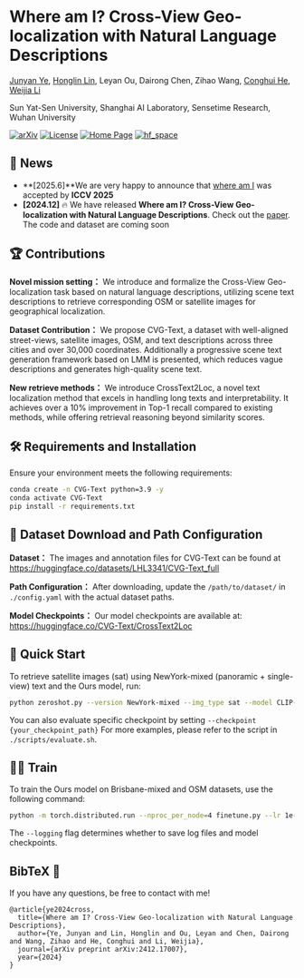 # Where am I? Cross-View Geo-localization with Natural Language Descriptions

[Junyan Ye](https://yejy53.github.io/), [Honglin Lin](https://lhl3341.github.io/), Leyan Ou, Dairong Chen, Zihao Wang,  [Conghui He](https://conghui.github.io/), [Weijia Li](https://liweijia.github.io/)

Sun Yat-Sen University, Shanghai AI Laboratory, Sensetime Research, Wuhan University


[![arXiv](https://img.shields.io/badge/Arxiv-2410.02761-b31b1b.svg?logo=arXiv)]([https://arxiv.org/abs/2410.02761](https://arxiv.org/abs/2412.17007)) 
[![License](https://img.shields.io/badge/License-Apache%202.0-yellow)](https://github.com/zhipeixu/FakeShield/blob/main/LICENSE) 
[![Home Page](https://img.shields.io/badge/Project_Page-CVG-Text.svg)](https://yejy53.github.io/CVG-Text/)
[![hf_space](https://img.shields.io/badge/🤗-Huggingface%20Checkpoint-blue.svg)](https://huggingface.co/CVG-Text/CrossText2Loc)

<!--
**CVG-Text/CVG-Text** is a ✨ _special_ ✨ repository because its `README.md` (this file) appears on your GitHub profile.
[![hf_space](https://img.shields.io/badge/🤗-Huggingface%20Checkpoint-blue.svg)](https://huggingface.co/datasets/CVG-Text/CVG-Text)
Here are some ideas to get you started:

- 🔭 I’m currently working on ...
- 🌱 I’m currently learning ...
- 👯 I’m looking to collaborate on ...
- 🤔 I’m looking for help with ...
- 💬 Ask me about ...
- 📫 How to reach me: ...
- 😄 Pronouns: ...
- ⚡ Fun fact: ...
[![Hits](https://hits.seeyoufarm.com/api/count/incr/badge.svg?url=https%3A%2F%2Fgithub.com%2Fzhipeixu%2FFakeShield&count_bg=%2379C83D&title_bg=%23555555&icon=&icon_color=%23E7E7E7&title=hits&edge_flat=false)](https://hits.seeyoufarm.com)
[https://huggingface.co/CVG-Text/CVG-Text](https://huggingface.co/datasets/CVG-Text/CVG-Text)
[https://huggingface.co/CVG-Text/CrossText2Loc](https://huggingface.co/CVG-Text/CrossText2Loc)

-->



## 📰 News
* **[2025.6]**We are very happy to announce that [where am I](https://arxiv.org/abs/2412.17007) was accepted by **ICCV 2025**
* **[2024.12]**  🔥 We have released **Where am I? Cross-View Geo-localization with Natural Language Descriptions**. Check out the [paper](https://arxiv.org/abs/2412.17007). The code and dataset are coming soon




## 🏆 Contributions

**Novel mission setting：** We introduce and formalize the Cross-View Geo-localization task based on natural language descriptions, utilizing scene text descriptions to retrieve corresponding OSM or satellite images for geographical localization.

**Dataset Contribution：** We propose CVG-Text, a dataset with well-aligned street-views, satellite images, OSM, and text descriptions across three cities and over 30,000 coordinates. Additionally a progressive scene text generation framework based on LMM is presented, which reduces vague descriptions and generates high-quality scene text.

**New retrieve methods：** We introduce CrossText2Loc, a novel text localization method that excels in handling long texts and interpretability. It achieves over a 10\% improvement in Top-1 recall compared to existing methods, while offering retrieval reasoning beyond similarity scores.


## 🛠️ Requirements and Installation

Ensure your environment meets the following requirements:

```bash
conda create -n CVG-Text python=3.9 -y
conda activate CVG-Text
pip install -r requirements.txt
```

## 🤗 Dataset Download and Path Configuration

**Dataset：** The images and annotation files for CVG-Text can be found at https://huggingface.co/datasets/LHL3341/CVG-Text_full

**Path Configuration：** After downloading, update the `/path/to/dataset/` in `./config.yaml` with the actual dataset paths.

**Model Checkpoints：** Our model checkpoints are available at: https://huggingface.co/CVG-Text/CrossText2Loc
## 🚀 Quick Start
To retrieve satellite images (sat) using NewYork-mixed (panoramic + single-view) text and the Ours model, run:
```bash
python zeroshot.py --version NewYork-mixed --img_type sat --model CLIP-L/14@336 --expand
```
You can also evaluate specific checkpoint by setting `--checkpoint {your_checkpoint_path}`
For more examples, please refer to the script in `./scripts/evaluate.sh`.

## 🏋️‍♂️ Train
To train the Ours model on Brisbane-mixed and OSM datasets, use the following command:
```bash
python -m torch.distributed.run --nproc_per_node=4 finetune.py --lr 1e-5 --batch_size 128 --epochs 40 --version Brisbane-mixed --model CLIP-L/14@336 --expand --img_type sat --logging
```
The `--logging` flag determines whether to save log files and model checkpoints.

## BibTeX 🙏

If you have any questions, be free to contact with me! 
```
@article{ye2024cross,
  title={Where am I? Cross-View Geo-localization with Natural Language Descriptions},
  author={Ye, Junyan and Lin, Honglin and Ou, Leyan and Chen, Dairong and Wang, Zihao and He, Conghui and Li, Weijia},
  journal={arXiv preprint arXiv:2412.17007},
  year={2024}
}
```


